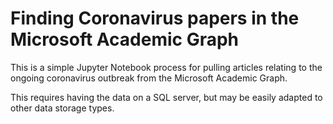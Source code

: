 # Finding Coronavirus papers in the Microsoft Academic Graph

This is a simple Jupyter Notebook process for pulling articles relating to the ongoing coronavirus outbreak from the Microsoft Academic Graph.

This requires having the data on a SQL server, but may be easily adapted to other data storage types.

